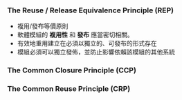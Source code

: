 ### The Reuse / Release Equivalence Principle (REP)

- 複用/發布等價原則
- 軟體模組的 **複用性** 和 **發布** 應當密切相關。
- 有效地重用建立在必須以獨立的、可發布的形式存在
- 模組必須可以獨立發佈，並防止影響依賴該模組的其他系統

### The Common Closure Principle (CCP)



### The Common Reuse Principle (CRP)